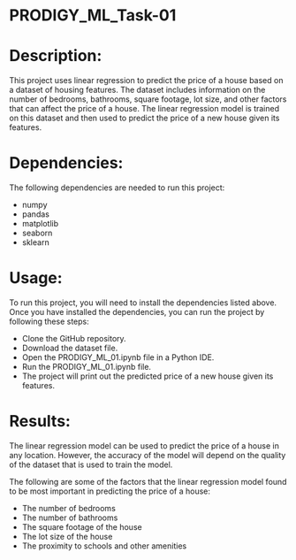 # PRODIGY_ML_Task-01

# Description:
This project uses linear regression to predict the price of a house based on a dataset of housing features. The dataset includes information on the number of bedrooms, bathrooms, square footage, lot size, and other factors that can affect the price of a house. The linear regression model is trained on this dataset and then used to predict the price of a new house given its features.

# Dependencies:
The following dependencies are needed to run this project:
- numpy
- pandas
- matplotlib
- seaborn
- sklearn

# Usage:
To run this project, you will need to install the dependencies listed above. Once you have installed the dependencies, you can run the project by following these steps:

- Clone the GitHub repository.
- Download the dataset file.
- Open the PRODIGY_ML_01.ipynb file in a Python IDE.
- Run the PRODIGY_ML_01.ipynb file.
- The project will print out the predicted price of a new house given its features.

# Results:
The linear regression model can be used to predict the price of a house in any location. However, the accuracy of the model will depend on the quality of the dataset that is used to train the model.

The following are some of the factors that the linear regression model found to be most important in predicting the price of a house:

- The number of bedrooms
- The number of bathrooms
- The square footage of the house
- The lot size of the house
- The proximity to schools and other amenities

